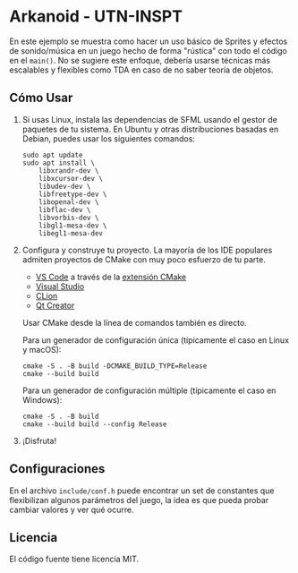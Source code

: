 # Arkanoid - UTN-INSPT

En este ejemplo se muestra como hacer un uso básico de Sprites y efectos de sonido/música en un juego hecho de forma "rústica" con todo el código en el `main()`. No se sugiere este enfoque, debería usarse técnicas más escalables y flexibles como TDA en caso de no saber teoría de objetos.

## Cómo Usar

1. Si usas Linux, instala las dependencias de SFML usando el gestor de paquetes de tu sistema. En Ubuntu y otras distribuciones basadas en Debian, puedes usar los siguientes comandos:
    ```
    sudo apt update
    sudo apt install \
        libxrandr-dev \
        libxcursor-dev \
        libudev-dev \
        libfreetype-dev \
        libopenal-dev \
        libflac-dev \
        libvorbis-dev \
        libgl1-mesa-dev \
        libegl1-mesa-dev
    ```
2. Configura y construye tu proyecto. La mayoría de los IDE populares admiten proyectos de CMake con muy poco esfuerzo de tu parte.
    - [VS Code](https://code.visualstudio.com) a través de la [extensión CMake](https://code.visualstudio.com/docs/cpp/cmake-linux)
    - [Visual Studio](https://docs.microsoft.com/en-us/cpp/build/cmake-projects-in-visual-studio?view=msvc-170)
    - [CLion](https://www.jetbrains.com/clion/features/cmake-support.html)
    - [Qt Creator](https://doc.qt.io/qtcreator/creator-project-cmake.html)

    Usar CMake desde la línea de comandos también es directo.

    Para un generador de configuración única (típicamente el caso en Linux y macOS):
    ```
    cmake -S . -B build -DCMAKE_BUILD_TYPE=Release
    cmake --build build
    ```

    Para un generador de configuración múltiple (típicamente el caso en Windows):
    ```
    cmake -S . -B build
    cmake --build build --config Release
    ```
3. ¡Disfruta!

## Configuraciones

En el archivo `include/conf.h` puede encontrar un set de constantes que flexibilizan algunos parámetros del juego, la idea es que pueda probar cambiar valores y ver qué ocurre.

## Licencia

El código fuente tiene licencia MIT.
